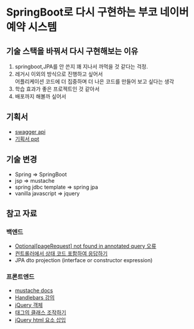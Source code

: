 # SpringBoot로 다시 구현하는 부코 네이버 예약 시스템

## 기술 스택을 바꿔서 다시 구현해보는 이유
1. springboot,JPA를 안 쓴지 꽤 지나서 까먹을 것 같다는 걱정.
2. 레거시 이외의 방식으로 진행하고 싶어서 <br>
   어플리케이션 코드에 더 집중하며 더 나은 코드를 만들어 보고 싶다는 생각
3. 학습 효과가 좋은 프로젝트인 것 같아서
4. 배포까지 해볼까 싶어서

## 기획서
- [swagger api](http://49.236.147.192:9090/swagger-ui.html#/%EC%B9%B4%ED%85%8C%EA%B3%A0%EB%A6%AC%20API/getCategoriesUsingGET)
- [기획서 ppt](https://docs.google.com/presentation/d/1i2IC1yIH5ACFCvCH4EMVv_3Zw2oltRvHK94amyNEKbs/edit#slide=id.p5)

## 기술 변경
- Spring => SpringBoot
- jsp => mustache
- spring jdbc template => spring jpa
- vanilla javascript => jquery

## 참고 자료
### 백엔드
- [Optional[pageRequest] not found in annotated query 오류](https://stackoverflow.com/questions/54620809/how-to-get-pagerequest-to-work-in-spring-boot-with-annotated-query)
- [컨트롤러에서 상태 코드 포함하여 응답하기](https://recordsoflife.tistory.com/501)
- JPA dto projection (interface or constructor expression)

### 프론트엔드
- [mustache docs](https://mustache.github.io/mustache.5.html)
- [Handlebars 강의](https://www.boostcourse.org/web316/lecture/254357?isDesc=false)
- [jQuery 객체](https://ktko.tistory.com/entry/jQuery-%EC%9D%98-%EC%9D%98%EB%AF%B8)
- [태그의 클래스 조작하기](https://webstudynote.tistory.com/95)
- [jQuery html 요소 삽입](https://mjmjmj98.tistory.com/29)